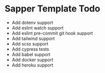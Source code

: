 
# Sapper Template Todo

- Add dotenv support
- Add eslint watch support
- Add eslint pre-commit git hook support
- Add tailwind support
- Add scss support
- Add cypress tests
- Add babel support
- Add docker support
- Add heroku support

